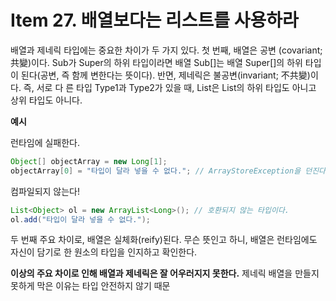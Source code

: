 # Item 27. 배열보다는 리스트를 사용하라

배열과 제네릭 타입에는 중요한 차이가 두 가지 있다.
첫 번째, 배열은 공변 (covariant; 共變)이다. Sub가 Super의 하위 타입이라면 배열 Sub[]는 배열 Super[]의 하위 타입이 된다(공변, 즉 함께 변한다는 뜻이다).
반면, 제네릭은 불공변(invariant; 不共變)이다. 즉, 서로 다 른 타입 Type1과 Type2가 있을 때, List<Type1>은 List<Type2>의 하위 타입도 아니고 상위 타입도 아니다.

**예시**

런타임에 실패한다.
```java
Object[] objectArray = new Long[1];
objectArray[0] = "타입이 달라 넣을 수 없다."; // ArrayStoreException을 던진다.
```

컴파일되지 않는다!
```java
List<Object> ol = new ArrayList<Long>(); // 호환되지 않는 타입이다.
ol.add("타입이 달라 넣을 수 없다.");
```

두 번째 주요 차이로, 배열은 실체화(reify)된다.
무슨 뜻인고 하니, 배열은 런타임에도 자신이 담기로 한 원소의 타입을 인지하고 확인한다.


**이상의 주요 차이로 인해 배열과 제네릭은 잘 어우러지지 못한다.**
제네릭 배열을 만들지 못하게 막은 이유는 타입 안전하지 않기 때문
